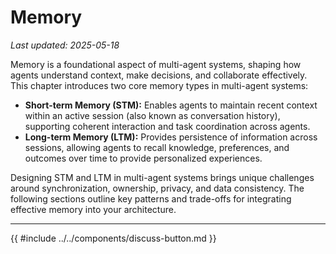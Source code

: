 # Memory

_Last updated: 2025-05-18_

Memory is a foundational aspect of multi-agent systems, shaping how agents
understand context, make decisions, and collaborate effectively. This chapter
introduces two core memory types in multi-agent systems:

- **Short-term Memory (STM):** Enables agents to maintain recent context within
  an active session (also known as conversation history), supporting coherent
  interaction and task coordination across agents.
- **Long-term Memory (LTM):** Provides persistence of information across
  sessions, allowing agents to recall knowledge, preferences, and outcomes over
  time to provide personalized experiences.

Designing STM and LTM in multi-agent systems brings unique challenges around
synchronization, ownership, privacy, and data consistency. The following
sections outline key patterns and trade-offs for integrating effective memory
into your architecture.

---

{{ #include ../../components/discuss-button.md }}
